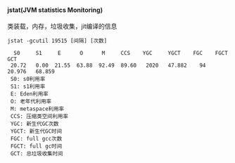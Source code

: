 #### jstat(JVM statistics Monitoring)

类装载，内存，垃圾收集，jit编译的信息

```jvm
jstat -gcutil 19515 [间隔] [次数]
```

      S0     S1     E      O      M     CCS    YGC     YGCT    FGC    FGCT     GCT   
     20.72   0.00  21.55  63.88  92.49  89.60   2020   47.882    94   20.976   68.859
     S0: s0利用率
     S1: s1利用率
     E: Eden利用率
     O: 老年代利用率
     M: metaspace利用率
     CCS: 压缩类空间利用率
     YGC: 新生代GC次数
     YGCT: 新生代GC时间
     FGC: full gcc次数
     FGCT: full gc时间
     GCT: 总垃圾收集时间